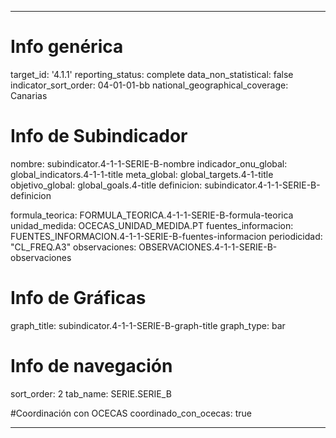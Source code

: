 ---

# Info genérica
target_id: '4.1.1'
reporting_status: complete
data_non_statistical: false
indicator_sort_order: 04-01-01-bb
national_geographical_coverage: Canarias

# Info de Subindicador
nombre: subindicator.4-1-1-SERIE-B-nombre
indicador_onu_global: global_indicators.4-1-1-title
meta_global: global_targets.4-1-title
objetivo_global: global_goals.4-title
definicion: subindicator.4-1-1-SERIE-B-definicion

formula_teorica: FORMULA_TEORICA.4-1-1-SERIE-B-formula-teorica
unidad_medida: OCECAS_UNIDAD_MEDIDA.PT
fuentes_informacion: FUENTES_INFORMACION.4-1-1-SERIE-B-fuentes-informacion
periodicidad: "CL_FREQ.A3"
observaciones: OBSERVACIONES.4-1-1-SERIE-B-observaciones

# Info de Gráficas
graph_title: subindicator.4-1-1-SERIE-B-graph-title
graph_type: bar

# Info de navegación
sort_order: 2
tab_name: SERIE.SERIE_B

#Coordinación con OCECAS
coordinado_con_ocecas: true

---